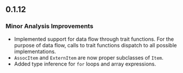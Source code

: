 ## 0.1.12

### Minor Analysis Improvements

* Implemented support for data flow through trait functions. For the purpose of data flow, calls to trait functions dispatch to all possible implementations.
* `AssocItem` and `ExternItem` are now proper subclasses of `Item`.
* Added type inference for `for` loops and array expressions.

